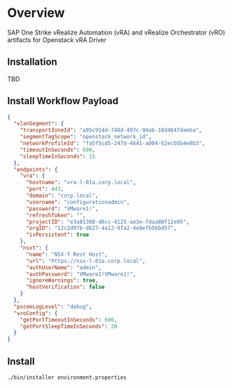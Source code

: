 # Overview

SAP One Strike vRealize Automation (vRA) and vRealize Orchestrator (vRO) artifacts for Openstack vRA Driver

## Installation

TBD

## Install Workflow Payload

```json
{
  "vlanSegment": {
    "transportZoneId": "a95c914d-748d-497c-94ab-10d4647daeba",
    "segmentTagScope": "openstack_network_id",
    "networkProfileId": "fa5f5cd5-247d-4641-a004-62ecb5b4e8b3",
    "timeoutInSeconds": 600,
    "sleepTimeInSeconds": 15
  },
  "endpoints": {
    "vra": {
      "hostname": "vra-l-01a.corp.local",
      "port": 443,
      "domain": "corp.local",
      "username": "configurationadmin",
      "password": "VMware1!",
      "refreshToken": "",
      "projectID": "e3a81308-d6cc-4125-ae3e-fdaa80f12e95",
      "orgID": "12c2d97b-d627-4a12-9fa2-4e8efb56bd57",
      "isPersistent": true
    },
    "nsxt": {
      "name": "NSX-T Rest Host",
      "url": "https://nsx-l-01a.corp.local",
      "authUserName": "admin",
      "authPassword": "VMware1!VMware1!",
      "ignoreWarnings": true,
      "hostVerification": false
    }
  },
  "pscoeLogLevel": "debug",
  "vroConfig": {
    "getPortTimeoutInSeconds": 600,
    "getPortSleepTimeInSeconds": 20
  }
}
```

## Install

```shell
./bin/installer environment.properties
```
